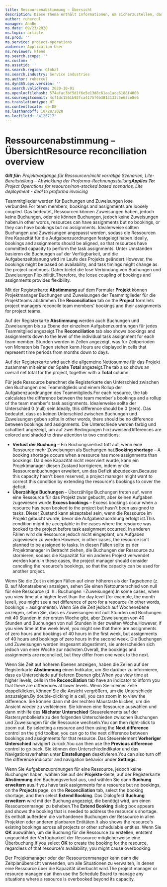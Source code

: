 ```yaml
---
title: Ressourcenabstimmung – Übersicht
description: Diese Thema enthält Informationen, um sicherzustellen, dass Ressourcenbuchungen und Arbeitsaufträge zu Projekten abgestimmt sind.
author: ruhercul
manager: AnnBe
ms.date: 09/23/2020
ms.topic: article
ms.prod: ''
ms.service: project-operations
audience: Application User
ms.reviewer: kfend
ms.search.scope: ''
ms.custom: ''
ms.assetid: ''
ms.search.region: Global
ms.search.industry: Service industries
ms.author: ruhercul
ms.dyn365.ops.version: ''
ms.search.validFrom: 2020-10-01
ms.openlocfilehash: 574afac3bf5d1f6e5e13d8c61aa1ace6188f4008
ms.sourcegitcommit: 4cf1dc1561b92fca4175f0b3813133c5e63ce8e6
ms.translationtype: HT
ms.contentlocale: de-DE
ms.lasthandoff: 10/28/2020
ms.locfileid: "4125717"
---
```

# <a name="resource-reconciliation-overview"></a><span data-ttu-id="6587c-103">Ressourcenabstimmung – Übersicht</span><span class="sxs-lookup"><span data-stu-id="6587c-103">Resource reconciliation overview</span></span>

<span data-ttu-id="6587c-104">_**Gilt für:** Projektvorgänge für Ressourcen/nicht vorrätige Szenarien, Lite-Bereitstellung – Abwicklung der Proforma-Rechnungsstellung_</span><span class="sxs-lookup"><span data-stu-id="6587c-104">_**Applies To:** Project Operations for resource/non-stocked based scenarios, Lite deployment - deal to proforma invoicing_</span></span>

<span data-ttu-id="6587c-105">Teammitglieder werden für Buchungen und Zuweisungen lose verbunden.</span><span class="sxs-lookup"><span data-stu-id="6587c-105">For team members, bookings and assignments are loosely coupled.</span></span> <span data-ttu-id="6587c-106">Das bedeutet, Ressourcen können Zuweisungen haben, jedoch keine Buchungen, oder sie können Buchungen, jedoch keine Zuweisungen haben.</span><span class="sxs-lookup"><span data-stu-id="6587c-106">In other words, resources can have assignments but no bookings, or they can have bookings but no assignments.</span></span> <span data-ttu-id="6587c-107">Idealerweise sollten Buchungen und Zuweisungen angepasst werden, sodass die Ressourcen ihre Kapazität für die Aufgabenzuordnungen festgelegt haben.</span><span class="sxs-lookup"><span data-stu-id="6587c-107">Ideally, bookings and assignments should be aligned, so that resources have committed capacity to perform the task assignments.</span></span> <span data-ttu-id="6587c-108">Unter Umständen basieren die Buchungen auf der Verfügbarkeit, und die Aufgabenzeitplanung wird im Laufe des Projekts geändert.</span><span class="sxs-lookup"><span data-stu-id="6587c-108">However, the bookings might be based on availability, and task timings might change as the project continues.</span></span> <span data-ttu-id="6587c-109">Daher bietet die lose Verbindung von Buchungen und Zuweisungen Flexibilität.</span><span class="sxs-lookup"><span data-stu-id="6587c-109">Therefore, the loose coupling of bookings and assignments provides flexibility.</span></span>

<span data-ttu-id="6587c-110">Mit der Registerkarte **Abstimmung** auf dem Formular **Projekt** können Projektmanager Buchungen und Zuweisungen der Teammitglieder für die Projektteams abstimmen.</span><span class="sxs-lookup"><span data-stu-id="6587c-110">The **Reconciliation** tab on the **Project** form lets project managers reconcile team members' bookings and their assignments for project teams.</span></span>

<span data-ttu-id="6587c-111">Auf der Registerkarte **Abstimmung** werden auch Buchungen und Zuweisungen bis zu Ebene der einzelnen Aufgabenzuordnungen für jedes Teammitglied angezeigt.</span><span class="sxs-lookup"><span data-stu-id="6587c-111">The **Reconciliation** tab also shows bookings and assignments down to the level of the individual task assignment for each team member.</span></span> <span data-ttu-id="6587c-112">Stunden werden in Zellen angezeigt, was für Zeitperioden von Monaten bis Tagen stehen kann.</span><span class="sxs-lookup"><span data-stu-id="6587c-112">Hours are displayed in cells that represent time periods from months down to days.</span></span>

<span data-ttu-id="6587c-113">Auf der Registerkarte wird auch die allgemeine Nettosumme für das Projekt zusammen mit einer der Spalte **Total** angezeigt.</span><span class="sxs-lookup"><span data-stu-id="6587c-113">The tab also shows an overall net total for the project, together with a **Total** column.</span></span>

<span data-ttu-id="6587c-114">Für jede Ressource berechnet die Registerkarte den Unterschied zwischen den Buchungen des Teammitglieds und einem Rollup der Aufgabenzuordnungen des Teammitglieds.</span><span class="sxs-lookup"><span data-stu-id="6587c-114">For each resource, the tab calculates the difference between the team member's bookings and a rollup of the team member's task assignments.</span></span> <span data-ttu-id="6587c-115">Idealerweise sollte der Unterschied 0 (null) sein.</span><span class="sxs-lookup"><span data-stu-id="6587c-115">Ideally, this difference should be 0 (zero).</span></span> <span data-ttu-id="6587c-116">Das bedeutet, dass es keinen Unterschied zwischen Buchungen und Zuweisungen geben sollte.</span><span class="sxs-lookup"><span data-stu-id="6587c-116">In other words, there should be no difference between bookings and assignments.</span></span> <span data-ttu-id="6587c-117">Die Unterschiede werden farbig und schattiert angezeigt, um auf zwei Bedingungen hinzuweisen:</span><span class="sxs-lookup"><span data-stu-id="6587c-117">Differences are colored and shaded to draw attention to two conditions:</span></span>

- <span data-ttu-id="6587c-118">**Verlust der Buchung** – Ein Buchungsverlust tritt auf, wenn eine Ressource mehr Zuweisungen als Buchungen hat.</span><span class="sxs-lookup"><span data-stu-id="6587c-118">**Booking shortage** – A booking shortage occurs when a resource has more assignments than bookings.</span></span> <span data-ttu-id="6587c-119">Da diese Kapazität nicht reserviert wurde, kann ein Projektmanager diesen Zustand korrigieren, indem er die Ressourcenbuchungen erweitert, um das Defizit abzudecken.</span><span class="sxs-lookup"><span data-stu-id="6587c-119">Because this capacity hasn't been reserved, a project manager might want to correct this condition by extending the resource's bookings to cover the deficit.</span></span>
- <span data-ttu-id="6587c-120">**Überzählige Buchungen** – Überzählige Buchungen treten auf, wenn eine Ressource für das Projekt zwar gebucht, aber keinen Aufgaben zugewiesen wurde.</span><span class="sxs-lookup"><span data-stu-id="6587c-120">**Excess bookings** – Excess bookings occur when a resource has been booked to the project but hasn't been assigned to tasks.</span></span> <span data-ttu-id="6587c-121">Dieser Zustand kann akzeptabel sein, wenn die Ressource im Projekt gebucht wurde, bevor die Aufgabenzuordnung erfolgt ist.</span><span class="sxs-lookup"><span data-stu-id="6587c-121">This condition might be acceptable in the cases where the resource was booked to the project before task assignment occurred.</span></span> <span data-ttu-id="6587c-122">In anderen Fällen wird die Ressource jedoch nicht eingeplant, um Aufgaben zugewiesen zu werden.</span><span class="sxs-lookup"><span data-stu-id="6587c-122">However, in other cases, the resource isn't planned to be assigned to tasks.</span></span> <span data-ttu-id="6587c-123">In diesen Fällen sollte es der Projektmanager in Betracht ziehen, die Buchungen der Ressource zu stornieren, sodass die Kapazität für ein anderes Projekt verwendet werden kann.</span><span class="sxs-lookup"><span data-stu-id="6587c-123">In these cases, the project manager should consider canceling the resource's bookings, so that the capacity can be used for another project.</span></span>

<span data-ttu-id="6587c-124">Wenn Sie die Zeit in einigen Fällen auf einer höheren als der Tagsebene (z. B. auf Monatsebene) anzeigen, sehen Sie einen Nettounterschied von null für eine Ressource (d. h.: Buchungen =Zuweisungen).</span><span class="sxs-lookup"><span data-stu-id="6587c-124">In some cases, when you view time at a higher level than the day level (for example, the month level), you might see a net difference of zero for a resource (in other words, bookings = assignments).</span></span> <span data-ttu-id="6587c-125">Wenn Sie die Zeit jedoch auf Wochenebene anzeigen, sehen Sie, dass es Zuweisungen mit null Stunden und Buchungen mit 40 Stunden in der ersten Woche gibt, aber Zuweisungen von 40 Stunden und Buchungen von null Stunden in der zweiten Woche.</span><span class="sxs-lookup"><span data-stu-id="6587c-125">However, if you view time at the week level, you might see that there are assignments of zero hours and bookings of 40 hours in the first week, but assignments of 40 hours and bookings of zero hours in the second week.</span></span> <span data-ttu-id="6587c-126">Die Buchungen und Zuweisungen werden insgesamt abgestimmt, sie unterscheiden sich jedoch von einer Woche zur nächsten.</span><span class="sxs-lookup"><span data-stu-id="6587c-126">Overall, the bookings and assignments are reconciled, but they differ from one week to the next.</span></span>

<span data-ttu-id="6587c-127">Wenn Sie Zeit auf höheren Ebenen anzeigen, haben die Zellen auf der Registerkarte **Abstimmung** einen Indikator, um Sie darüber zu informieren, dass es Unterschiede auf tieferen Ebenen gibt.</span><span class="sxs-lookup"><span data-stu-id="6587c-127">When you view time at higher levels, cells in the **Reconciliation** tab have an indicator to inform you that there are differences at lower levels.</span></span> <span data-ttu-id="6587c-128">Wenn Sie in einer Zelle doppelklicken, können Sie die Ansicht vergrößern, um die Unterschiede anzuzeigen.</span><span class="sxs-lookup"><span data-stu-id="6587c-128">By double-clicking in a cell, you can zoom in to view the difference.</span></span> <span data-ttu-id="6587c-129">Sie können dann mit der rechten Maustaste klicken, um die Ansicht wieder zu verkleinern. Sie können eine Ressource auswählen und dann mithilfe des **Nächster Unterschied**-Steuerelements auf der Rastersymbolleiste zu den folgenden Unterschieden zwischen Buchungen und Zuweisungen für die Ressource wechseln.</span><span class="sxs-lookup"><span data-stu-id="6587c-129">You can then right-click to zoom out. By selecting a resource and then using the **Next difference** control on the grid toolbar, you can go to the next difference between bookings and assignments for that resource.</span></span> <span data-ttu-id="6587c-130">Das Steuerelement **Vorheriger Unterschied** navigiert zurück.</span><span class="sxs-lookup"><span data-stu-id="6587c-130">You can then use the **Previous difference** control to go back.</span></span> <span data-ttu-id="6587c-131">Sie können den Unterschiedindikator und das Navigationsverhalten unter **Einstellungen** deaktivieren.</span><span class="sxs-lookup"><span data-stu-id="6587c-131">You can also turn off the difference indicator and navigation behavior under **Settings**.</span></span>


<span data-ttu-id="6587c-132">Wenn Sie Aufgabenzuordnungen für eine Ressource, jedoch keine Buchungen haben, wählen Sie auf der **Projekte**-Seite, auf der Registerkarte **Abstimmung** den Buchungsverlust aus, und wählen Sie dann **Buchung erweitern** aus.</span><span class="sxs-lookup"><span data-stu-id="6587c-132">If you have task assignments for a resource but no bookings, on the **Projects** page, on the **Reconciliation** tab, select the booking shortage, and then select **Extend Booking**.</span></span> <span data-ttu-id="6587c-133">Das Dialogfeld **Buchung erweitern** wird mit der Buchung angezeigt, die benötigt wird, um einen Ressourcenmangel zu beheben.</span><span class="sxs-lookup"><span data-stu-id="6587c-133">The **Extend Booking** dialog box appears and shows the booking that is needed to address the resource's shortage.</span></span> <span data-ttu-id="6587c-134">Es enthält außerdem die vorhandenen Buchungen der Ressource in allen Projekten oder anderen planbaren Entitäten.</span><span class="sxs-lookup"><span data-stu-id="6587c-134">It also shows the resource's existing bookings across all projects or other schedulable entities.</span></span> <span data-ttu-id="6587c-135">Wenn Sie **OK** auswählen, um die Buchung für die Ressource zu erstellen, entsteht ungeachtet der Verfügbarkeit der Ressource möglicherweise eine Überbuchung.</span><span class="sxs-lookup"><span data-stu-id="6587c-135">If you select **OK** to create the booking for the resource, regardless of that resource's availability, you might cause overbooking.</span></span>

<span data-ttu-id="6587c-136">Der Projektmanager oder der Ressourcenmanager kann dann die Zeitplanübersicht verwenden, um alle Situationen zu verwalten, in denen eine Ressource über die Kapazität überbucht wird.</span><span class="sxs-lookup"><span data-stu-id="6587c-136">The project manager or resource manager can then use the Schedule Board to manage any situations where a resource is overbooked beyond its capacity.</span></span>

